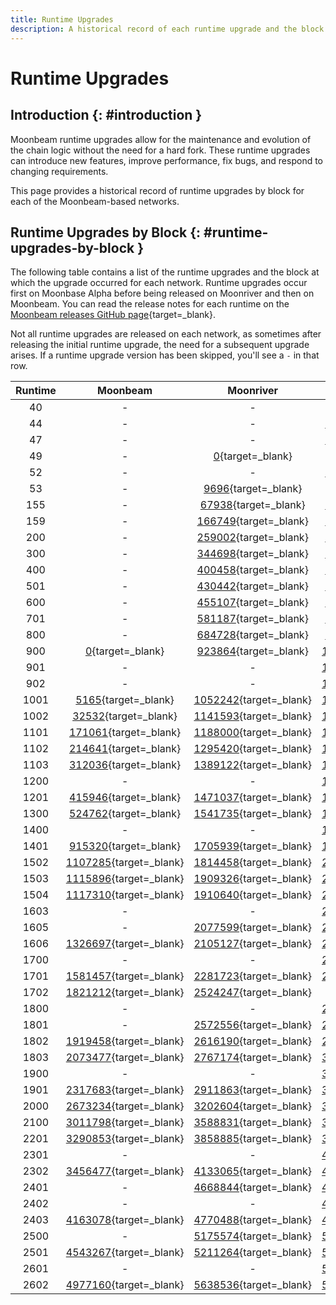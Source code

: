 ```yaml
---
title: Runtime Upgrades
description: A historical record of each runtime upgrade and the block at which the runtime was executed for Moonbeam, Moonriver, and the Moonbase Alpha TestNet.
---
```


# Runtime Upgrades

## Introduction {: #introduction }

Moonbeam runtime upgrades allow for the maintenance and evolution of the chain logic without the need for a hard fork. These runtime upgrades can introduce new features, improve performance, fix bugs, and respond to changing requirements.

This page provides a historical record of runtime upgrades by block for each of the Moonbeam-based networks.

## Runtime Upgrades by Block {: #runtime-upgrades-by-block }

The following table contains a list of the runtime upgrades and the block at which the upgrade occurred for each network. Runtime upgrades occur first on Moonbase Alpha before being released on Moonriver and then on Moonbeam. You can read the release notes for each runtime on the [Moonbeam releases GitHub page](https://github.com/moonbeam-foundation/moonbeam/releases){target=_blank}.

Not all runtime upgrades are released on each network, as sometimes after releasing the initial runtime upgrade, the need for a subsequent upgrade arises. If a runtime upgrade version has been skipped, you'll see a `-` in that row.

| Runtime |                              Moonbeam                               |                              Moonriver                               |                           Moonbase Alpha                            |
|:-------:|:-------------------------------------------------------------------:|:--------------------------------------------------------------------:|:-------------------------------------------------------------------:|
|   40    |                                  -                                  |                                  -                                   |       [0](https://moonbase.subscan.io/block/0){target=_blank}       |
|   44    |                                  -                                  |                                  -                                   |  [142863](https://moonbase.subscan.io/block/142863){target=_blank}  |
|   47    |                                  -                                  |                                  -                                   |  [209144](https://moonbase.subscan.io/block/209144){target=_blank}  |
|   49    |                                  -                                  |       [0](https://moonriver.subscan.io/block/0){target=_blank}       |                                  -                                  |
|   52    |                                  -                                  |                                  -                                   |  [238827](https://moonbase.subscan.io/block/238827){target=_blank}  |
|   53    |                                  -                                  |    [9696](https://moonriver.subscan.io/block/9696){target=_blank}    |                                  -                                  |
|   155   |                                  -                                  |   [67938](https://moonriver.subscan.io/block/67938){target=_blank}   |  [278703](https://moonbase.subscan.io/block/278703){target=_blank}  |
|   159   |                                  -                                  |  [166749](https://moonriver.subscan.io/block/166749){target=_blank}  |  [383465](https://moonbase.subscan.io/block/383465){target=_blank}  |
|   200   |                                  -                                  |  [259002](https://moonriver.subscan.io/block/259002){target=_blank}  |  [457614](https://moonbase.subscan.io/block/457614){target=_blank}  |
|   300   |                                  -                                  |  [344698](https://moonriver.subscan.io/block/344698){target=_blank}  |  [485543](https://moonbase.subscan.io/block/485543){target=_blank}  |
|   400   |                                  -                                  |  [400458](https://moonriver.subscan.io/block/400458){target=_blank}  |  [610935](https://moonbase.subscan.io/block/610935){target=_blank}  |
|   501   |                                  -                                  |  [430442](https://moonriver.subscan.io/block/430442){target=_blank}  |  [653692](https://moonbase.subscan.io/block/653692){target=_blank}  |
|   600   |                                  -                                  |  [455107](https://moonriver.subscan.io/block/455107){target=_blank}  |  [675176](https://moonbase.subscan.io/block/675176){target=_blank}  |
|   701   |                                  -                                  |  [581187](https://moonriver.subscan.io/block/581187){target=_blank}  |  [797200](https://moonbase.subscan.io/block/797200){target=_blank}  |
|   800   |                                  -                                  |  [684728](https://moonriver.subscan.io/block/684728){target=_blank}  |  [915684](https://moonbase.subscan.io/block/915684){target=_blank}  |
|   900   |       [0](https://moonbeam.subscan.io/block/0){target=_blank}       |  [923864](https://moonriver.subscan.io/block/923864){target=_blank}  | [1075626](https://moonbase.subscan.io/block/1075626){target=_blank} |
|   901   |                                  -                                  |                                  -                                   | [1130271](https://moonbase.subscan.io/block/1130271){target=_blank} |
|   902   |                                  -                                  |                                  -                                   | [1175311](https://moonbase.subscan.io/block/1175311){target=_blank} |
|  1001   |    [5165](https://moonbeam.subscan.io/block/5165){target=_blank}    | [1052242](https://moonriver.subscan.io/block/1052242){target=_blank} | [1285916](https://moonbase.subscan.io/block/1285916){target=_blank} |
|  1002   |   [32532](https://moonbeam.subscan.io/block/32532){target=_blank}   | [1141593](https://moonriver.subscan.io/block/1141593){target=_blank} | [1396972](https://moonbase.subscan.io/block/1396972){target=_blank} |
|  1101   |  [171061](https://moonbeam.subscan.io/block/171061){target=_blank}  | [1188000](https://moonriver.subscan.io/block/1188000){target=_blank} | [1426319](https://moonbase.subscan.io/block/1426319){target=_blank} |
|  1102   |  [214641](https://moonbeam.subscan.io/block/214641){target=_blank}  | [1295420](https://moonriver.subscan.io/block/1295420){target=_blank} | [1517440](https://moonbase.subscan.io/block/1517440){target=_blank} |
|  1103   |  [312036](https://moonbeam.subscan.io/block/312036){target=_blank}  | [1389122](https://moonriver.subscan.io/block/1389122){target=_blank} | [1591913](https://moonbase.subscan.io/block/1591913){target=_blank} |
|  1200   |                                  -                                  |                                  -                                   | [1648994](https://moonbase.subscan.io/block/1648994){target=_blank} |
|  1201   |  [415946](https://moonbeam.subscan.io/block/415946){target=_blank}  | [1471037](https://moonriver.subscan.io/block/1471037){target=_blank} | [1679619](https://moonbase.subscan.io/block/1679619){target=_blank} |
|  1300   |  [524762](https://moonbeam.subscan.io/block/524762){target=_blank}  | [1541735](https://moonriver.subscan.io/block/1541735){target=_blank} | [1761128](https://moonbase.subscan.io/block/1761128){target=_blank} |
|  1400   |                                  -                                  |                                  -                                   | [1962557](https://moonbase.subscan.io/block/1962557){target=_blank} |
|  1401   |  [915320](https://moonbeam.subscan.io/block/915320){target=_blank}  | [1705939](https://moonriver.subscan.io/block/1705939){target=_blank} | [1967358](https://moonbase.subscan.io/block/1967358){target=_blank} |
|  1502   | [1107285](https://moonbeam.subscan.io/block/1107285){target=_blank} | [1814458](https://moonriver.subscan.io/block/1814458){target=_blank} | [2112058](https://moonbase.subscan.io/block/2112058){target=_blank} |
|  1503   | [1115896](https://moonbeam.subscan.io/block/1115896){target=_blank} | [1909326](https://moonriver.subscan.io/block/1909326){target=_blank} | [2220736](https://moonbase.subscan.io/block/2220736){target=_blank} |
|  1504   | [1117310](https://moonbeam.subscan.io/block/1117310){target=_blank} | [1910640](https://moonriver.subscan.io/block/1910640){target=_blank} | [2221773](https://moonbase.subscan.io/block/2221773){target=_blank} |
|  1603   |                                  -                                  |                                  -                                   | [2285347](https://moonbase.subscan.io/block/2285347){target=_blank} |
|  1605   |                                  -                                  | [2077599](https://moonriver.subscan.io/block/2077599){target=_blank} | [2318567](https://moonbase.subscan.io/block/2318567){target=_blank} |
|  1606   | [1326697](https://moonbeam.subscan.io/block/1326697){target=_blank} | [2105127](https://moonriver.subscan.io/block/2105127){target=_blank} | [2379759](https://moonbase.subscan.io/block/2379759){target=_blank} |
|  1700   |                                  -                                  |                                  -                                   | [2529736](https://moonbase.subscan.io/block/2529736){target=_blank} |
|  1701   | [1581457](https://moonbeam.subscan.io/block/1581457){target=_blank} | [2281723](https://moonriver.subscan.io/block/2281723){target=_blank} | [2534200](https://moonbase.subscan.io/block/2534200){target=_blank} |
|  1702   | [1821212](https://moonbeam.subscan.io/block/1821212){target=_blank} | [2524247](https://moonriver.subscan.io/block/2524247){target=_blank} |                                  -                                  |
|  1800   |                                  -                                  |                                  -                                   | [2748786](https://moonbase.subscan.io/block/2748786){target=_blank} |
|  1801   |                                  -                                  | [2572556](https://moonriver.subscan.io/block/2572556){target=_blank} | [2830542](https://moonbase.subscan.io/block/2830542){target=_blank} |
|  1802   | [1919458](https://moonbeam.subscan.io/block/1919458){target=_blank} | [2616190](https://moonriver.subscan.io/block/2616190){target=_blank} | [2879403](https://moonbase.subscan.io/block/2879403){target=_blank} |
|  1803   | [2073477](https://moonbeam.subscan.io/block/2073477){target=_blank} | [2767174](https://moonriver.subscan.io/block/2767174){target=_blank} | [3004714](https://moonbase.subscan.io/block/3004714){target=_blank} |
|  1900   |                                  -                                  |                                  -                                   | [3069635](https://moonbase.subscan.io/block/3069635){target=_blank} |
|  1901   | [2317683](https://moonbeam.subscan.io/block/2317683){target=_blank} | [2911863](https://moonriver.subscan.io/block/2911863){target=_blank} | [3073562](https://moonbase.subscan.io/block/3073562){target=_blank} |
|  2000   | [2673234](https://moonbeam.subscan.io/block/2673234){target=_blank} | [3202604](https://moonriver.subscan.io/block/3202604){target=_blank} | [3310369](https://moonbase.subscan.io/block/3310369){target=_blank} |
|  2100   | [3011798](https://moonbeam.subscan.io/block/3011798){target=_blank} | [3588831](https://moonriver.subscan.io/block/3588831){target=_blank} | [3609708](https://moonbase.subscan.io/block/3609708){target=_blank} |
|  2201   | [3290853](https://moonbeam.subscan.io/block/3290853){target=_blank} | [3858885](https://moonriver.subscan.io/block/3858885){target=_blank} | [3842850](https://moonbase.subscan.io/block/3842850){target=_blank} |
|  2301   |                                  -                                  |                                  -                                   | [4172407](https://moonbase.subscan.io/block/4172407){target=_blank} |
|  2302   | [3456477](https://moonbeam.subscan.io/block/3456477){target=_blank} | [4133065](https://moonriver.subscan.io/block/4133065){target=_blank} | [4193323](https://moonbase.subscan.io/block/4193323){target=_blank} |
|  2401   |                                  -                                  | [4668844](https://moonriver.subscan.io/block/4668844){target=_blank} | [4591616](https://moonbase.subscan.io/block/4591616){target=_blank} |
|  2402   |                                  -                                  |                                  -                                   | [4772817](https://moonbase.subscan.io/block/4772817){target=_blank} |
|  2403   | [4163078](https://moonbeam.subscan.io/block/4163078){target=_blank} | [4770488](https://moonriver.subscan.io/block/4770488){target=_blank} | [4804425](https://moonbase.subscan.io/block/4804425){target=_blank} |
|  2500   |                                  -                                  | [5175574](https://moonriver.subscan.io/block/5175574){target=_blank} | [5053547](https://moonbase.subscan.io/block/5053547){target=_blank} |
|  2501   | [4543267](https://moonbeam.subscan.io/block/4543267){target=_blank} | [5211264](https://moonriver.subscan.io/block/5211264){target=_blank} | [5194594](https://moonbase.subscan.io/block/5194594){target=_blank} |
|  2601   |                                  -                                  |                                  -                                   | [5474345](https://moonbase.subscan.io/block/5474345){target=_blank} |
|  2602   | [4977160](https://moonbeam.subscan.io/block/4977160){target=_blank} | [5638536](https://moonriver.subscan.io/block/5638536){target=_blank} | [5576588](https://moonbase.subscan.io/block/5576588){target=_blank} |

